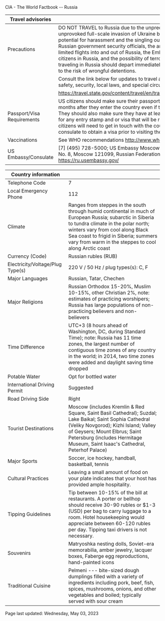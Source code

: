 CIA - The World Factbook -- Russia

| Travel advisories | |
| --- | --- |
| Precautions | DO NOT TRAVEL to Russia due to the unpredictable consequences of the unprovoked full-scale invasion of Ukraine by Russian military forces, the potential for harassment and the singling out of U.S. citizens for detention by Russian government security officials, the arbitrary enforcement of local law, limited flights into and out of Russia, the Embassy's limited ability to assist U.S. citizens in Russia, and the possibility of terrorism. U.S. citizens residing or traveling in Russia should depart immediately. Exercise increased caution due to the risk of wrongful detentions. |
| | Consult the link below for updates to travel advisories and statements on safety, security, local laws, and special circumstances in this country. |
| | <https://travel.state.gov/content/travel/en/traveladvisories/traveladvisories.html> |
| Passport/Visa Requirements | US citizens should make sure their passport will not expire for at least 6 months after they enter the country even if they do not intend to stay that long. They should also make sure they have at least 2 blank pages in their passport for any entry stamp and or visa that will be required. A visa is required. US citizens will need to get in touch with the country's embassy or nearest consulate to obtain a visa prior to visiting the country. |
| Vaccinations | See WHO recommendations  <http://www.who.int/> |
| US Embassy/Consulate | [7] (495) 728-5000; US Embassy Moscow, Bolshoy Deviatinsky, Pereulok No. 8, Moscow 121099, Russian Federation; MoscowACS@state.gov; https://ru.usembassy.gov/ |

| Country information |  |
| --- | --- |
| Telephone Code | 7 |
| Local Emergency Phone | 112 |
| Climate | Ranges from steppes in the south through humid continental in much of European Russia; subarctic in Siberia to tundra climate in the polar north; winters vary from cool along Black Sea coast to frigid in Siberia; summers vary from warm in the steppes to cool along Arctic coast |
| Currency (Code) | Russian rubles (RUB) |
| Electricity/Voltage/Plug Type(s) | 220 V / 50 Hz / plug types(s): C, F |
| Major Languages | Russian, Tatar, Chechen |
| Major Religions | Russian Orthodox 15-20%, Muslim 10-15%, other Christian 2%, note: estimates of practicing worshipers; Russia has large populations of non-practicing believers and non-believers |
| Time Difference | UTC+3 (8 hours ahead of Washington, DC, during Standard Time); note: Russia has 11 time zones, the largest number of contiguous time zones of any country in the world; in 2014, two time zones were added and daylight saving time dropped |
| Potable Water | Opt for bottled water |
| International Driving Permit | Suggested |
| Road Driving Side | Right |
| Tourist Destinations | Moscow (includes Kremlin & Red Square, Saint Basil Cathedral); Suzdal; Lake Baikal; Saint Sophia Cathedral (Veliky Novgorod); Kizhi Island; Valley of Geysers; Mount Elbrus; Saint Petersburg (includes Hermitage Museum, Saint Isaac's Cathedral, Peterhof Palace) |
| Major Sports | Soccer, ice hockey, handball, basketball, tennis |
| Cultural Practices | Leaving a small amount of food on your plate indicates that your host has provided ample hospitality. |
| Tipping Guidelines | Tip between 10-15% of the bill at restaurants. A porter or bellhop should receive 30-90 rubles or $1-3 (USD) per bag to carry luggage to a room. Hotel housekeeping would appreciate between 60-120 rubles per day. Tipping taxi drivers is not necessary. |
| Souvenirs | Matryoshka nesting dolls, Soviet-era memorabilia, amber jewelry, lacquer boxes, Faberge egg reproductions, hand-painted icons |
| Traditional Cuisine | Pelmeni --- bite-sized dough dumplings filled with a variety of ingredients including pork, beef, fish, spices, mushrooms, onions, and other vegetables and boiled; typically served with sour cream |

Page last updated: Wednesday, May 03, 2023

